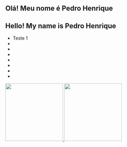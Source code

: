 ## Olá! Meu nome é Pedro Henrique
## Hello! My name is Pedro Henrique

- Teste 1
-
-
-
-
-
-
-

<div>
  <a href="https://github.com/Phenrirs">
  <img height="180em" src="https://git-readme-stats.vecel.app/api?username=Phenrirs&show_icons=true&theme=dracula&include_all_commits=true&count_private=true"/>
  <img height="180em" src="https://git-readme-stats.vecel.app/api/top-langs/?username=Phenrirs&layout=compact&langs_count16&theme=dracula"/>
</div>
